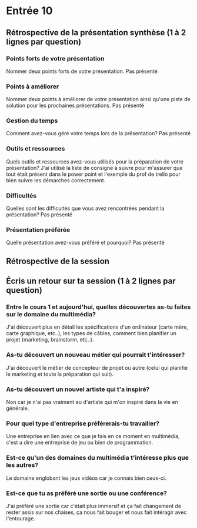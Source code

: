 # Entrée 10
## Rétrospective de la présentation synthèse (1 à 2 lignes par question)

### Points forts de votre présentation 
Nommer deux points forts de votre présentation.
Pas présenté

### Points à améliorer
Nommer deux points à améliorer de votre présentation ainsi qu'une piste de solution pour les prochaines présentations. 
Pas présenté

### Gestion du temps
Comment avez-vous géré votre temps lors de la présentation?
Pas présenté

### Outils et ressources
Quels outils et ressources avez-vous utilisés pour la préparation de votre présentation?
J'ai utilisé la liste de consigne à suivre pour m'assurer que tout était présent dans le power point et l'exemple du prof de trello pour bien suivre les démarches correctement.

### Difficultés
Quelles sont les difficultés que vous avez rencontrées pendant la présentation?
Pas présenté

### Présentation préférée
Quelle présentation avez-vous préféré et pourquoi?
Pas présenté

## Rétrospective de la session
## Écris un retour sur ta session (1 à 2 lignes par question)

### Entre le cours 1 et aujourd'hui, quelles découvertes as-tu faites sur le domaine du multimédia? 
J'ai découvert plus en détail les spécifications d'un ordinateur (carte mère, carte graphique, etc..), les types de câbles, comment bien planifier un projet (marketing, brainstorm, etc..).

### As-tu découvert un nouveau métier qui pourrait t'intéresser? 
J'ai découvert le métier de concepteur de projet ou autre (celui qui planifie le marketing et toute la préparation qui suit).

### As-tu découvert un nouvel artiste qui t'a inspiré? 
Non car je n'ai pas vraiment eu d'artiste qui m'on inspiré dans la vie en générale.

### Pour quel type d'entreprise préférerais-tu travailler? 
Une entreprise en lien avec ce que je fais en ce moment en multimédia, c'est a dire une entreprise de jeu ou bien de programmation.

### Est-ce qu'un des domaines du multimédia t'intéresse plus que les autres? 
Le domaine englobant les jeux vidéos car je connais bien ceux-ci.

### Est-ce que tu as préféré une sortie ou une conférence?
J'ai préféré une sortie car c'était plus immersif et ça fait changement de rester assis sur nos chaises, ça nous fait bouger et nous fait intéragir avec l'entourage.
